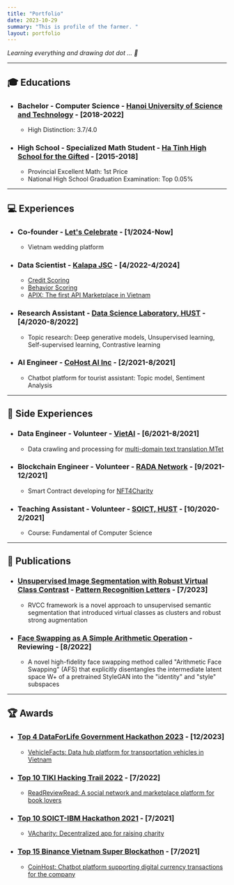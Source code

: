 ```yaml
---
title: "Portfolio"
date: 2023-10-29
summary: "This is profile of the farmer. "
layout: portfolio
---
```



<i>Learning everything and drawing dot dot ... 🎨</i>

<hr/>



## 🎓 Educations


* ### Bachelor - Computer Science - [Hanoi University of Science and Technology](https://hust.edu.vn/) - [2018-2022]
  - High Distinction: 3.7/4.0

* ### High School - Specialized Math Student - [Ha Tinh High School for the Gifted](https://thptchuyenhatinh.edu.vn/) - [2015-2018]
  - Provincial Eхcellent Math: 1st Price
  - National High School Graduation Examination: Top 0.05%


<hr/>


## 💻 Experiences

* ### Co-founder - [Let's Celebrate](https://letscelebrate.vn/) - [1/2024-Now]
  - Vietnam wedding platform

* ### Data Scientist - [Kalapa JSC](https://kalapa.vn/) - [4/2022-4/2024]
  - [Credit Scoring](https://kalapa.vn/en/lead-scoring-cham-diem-khach-hang/)
  - [Behavior Scoring](https://behavior-score.kalapa.vn/demo/)
  - [APIX: The first API Marketplace in Vietnam](https://apix.vn/hub)
  
* ### Research Assistant - [Data Science Laboratory, HUST](http://ds.soict.hust.edu.vn/) - [4/2020-8/2022]
  - Topic research: Deep generative models, Unsupervised learning, Self-supervised learning, Contrastive learning

* ### AI Engineer - [CoHost AI Inc](https://www.cohost.vn/) - [2/2021-8/2021]
  - Chatbot platform for tourist assistant: Topic model, Sentiment Analysis

<hr/>


## 👷 Side Experiences

* ### Data Engineer - Volunteer - [VietAI](https://vietai.org/) - [6/2021-8/2021]
  - Data crawling and processing for [multi-domain text translation MTet](https://research.vietai.org/mtet/)

* ### Blockchain Engineer - Volunteer - [RADA Network](https://www.linkedin.com/company/radanetwork/) - [9/2021-12/2021]
  - Smart Contract developing for [NFT4Charity](https://github.com/rada-network/nft4charity)

* ### Teaching Assistant - Volunteer - [SOICT, HUST](https://soict.hust.edu.vn/) - [10/2020-2/2021]
  - Course: Fundamental of Computer Science


<hr/>
 
## 📄 Publications


* ### [Unsupervised Image Segmentation with Robust Virtual Class Contrast](https://www.sciencedirect.com/science/article/abs/pii/S0167865523002015) - [Pattern Recognition Letters](https://www.sciencedirect.com/journal/pattern-recognition-letters) - [7/2023]
    - RVCC framework is a novel approach to unsupervised semantic segmentation that introduced virtual classes as clusters and robust strong augmentation

* ### [Face Swapping as A Simple Arithmetic Operation](https://arxiv.org/abs/2211.10812) - Reviewing - [8/2022]
    -  A novel high-fidelity face swapping method called "Arithmetic Face Swapping" (AFS) that explicitly disentangles the intermediate latent space W+ of a pretrained StyleGAN into the "identity" and "style" subspaces 



<hr/>

## 🏆 Awards


* ### [Top 4 DataForLife Government Hackathon 2023](https://vnexpress.net/so-hoa/data4life) - [12/2023]
    - [VehicleFacts: Data hub platform for transportation vehicles in Vietnam](https://vietnamnet.vn/vehicle-facts-sang-kien-moi-ve-nen-tang-cham-diem-tin-dung-o-to-da-qua-su-dung-2237183.html)

* ### [Top 10 TIKI Hacking Trail 2022]() - [7/2022]
    - [ReadReviewRead: A social network and marketplace platform for book lovers]()

* ### [Top 10 SOICT-IBM Hackathon 2021]() - [7/2021]
    - [VAcharity: Decentralized app for raising charity]()
  
* ### [Top 15 Binance Vietnam Super Blockathon](https://www.binance.com/vi/blog/all/chung-k%E1%BA%BFt-vietnam-super-blockathon-anh-t%C3%A0i-h%E1%BB%99i-t%E1%BB%A5-421499824684902105) - [7/2021]
    - [CoinHost: Chatbot platform supporting digital currency transactions for the company]()